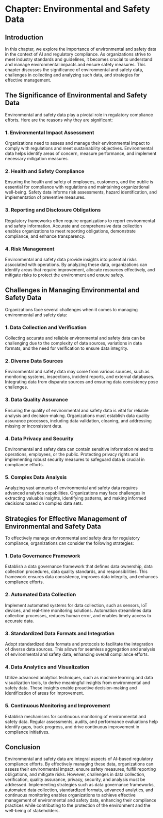 Chapter: Environmental and Safety Data
======================================

Introduction
------------

In this chapter, we explore the importance of environmental and safety data in the context of AI and regulatory compliance. As organizations strive to meet industry standards and guidelines, it becomes crucial to understand and manage environmental impacts and ensure safety measures. This chapter discusses the significance of environmental and safety data, challenges in collecting and analyzing such data, and strategies for effective management.

The Significance of Environmental and Safety Data
-------------------------------------------------

Environmental and safety data play a pivotal role in regulatory compliance efforts. Here are the reasons why they are significant:

### 1. Environmental Impact Assessment

Organizations need to assess and manage their environmental impact to comply with regulations and meet sustainability objectives. Environmental data helps identify areas of concern, measure performance, and implement necessary mitigation measures.

### 2. Health and Safety Compliance

Ensuring the health and safety of employees, customers, and the public is essential for compliance with regulations and maintaining organizational well-being. Safety data informs risk assessments, hazard identification, and implementation of preventive measures.

### 3. Reporting and Disclosure Obligations

Regulatory frameworks often require organizations to report environmental and safety information. Accurate and comprehensive data collection enables organizations to meet reporting obligations, demonstrate compliance, and enhance transparency.

### 4. Risk Management

Environmental and safety data provide insights into potential risks associated with operations. By analyzing these data, organizations can identify areas that require improvement, allocate resources effectively, and mitigate risks to protect the environment and ensure safety.

Challenges in Managing Environmental and Safety Data
----------------------------------------------------

Organizations face several challenges when it comes to managing environmental and safety data:

### 1. Data Collection and Verification

Collecting accurate and reliable environmental and safety data can be challenging due to the complexity of data sources, variations in data formats, and the need for verification to ensure data integrity.

### 2. Diverse Data Sources

Environmental and safety data may come from various sources, such as monitoring systems, inspections, incident reports, and external databases. Integrating data from disparate sources and ensuring data consistency pose challenges.

### 3. Data Quality Assurance

Ensuring the quality of environmental and safety data is vital for reliable analysis and decision-making. Organizations must establish data quality assurance processes, including data validation, cleaning, and addressing missing or inconsistent data.

### 4. Data Privacy and Security

Environmental and safety data can contain sensitive information related to operations, employees, or the public. Protecting privacy rights and implementing robust security measures to safeguard data is crucial in compliance efforts.

### 5. Complex Data Analysis

Analyzing vast amounts of environmental and safety data requires advanced analytics capabilities. Organizations may face challenges in extracting valuable insights, identifying patterns, and making informed decisions based on complex data sets.

Strategies for Effective Management of Environmental and Safety Data
--------------------------------------------------------------------

To effectively manage environmental and safety data for regulatory compliance, organizations can consider the following strategies:

### 1. Data Governance Framework

Establish a data governance framework that defines data ownership, data collection procedures, data quality standards, and responsibilities. This framework ensures data consistency, improves data integrity, and enhances compliance efforts.

### 2. Automated Data Collection

Implement automated systems for data collection, such as sensors, IoT devices, and real-time monitoring solutions. Automation streamlines data collection processes, reduces human error, and enables timely access to accurate data.

### 3. Standardized Data Formats and Integration

Adopt standardized data formats and protocols to facilitate the integration of diverse data sources. This allows for seamless aggregation and analysis of environmental and safety data, enhancing overall compliance efforts.

### 4. Data Analytics and Visualization

Utilize advanced analytics techniques, such as machine learning and data visualization tools, to derive meaningful insights from environmental and safety data. These insights enable proactive decision-making and identification of areas for improvement.

### 5. Continuous Monitoring and Improvement

Establish mechanisms for continuous monitoring of environmental and safety data. Regular assessments, audits, and performance evaluations help identify gaps, track progress, and drive continuous improvement in compliance initiatives.

Conclusion
----------

Environmental and safety data are integral aspects of AI-based regulatory compliance efforts. By effectively managing these data, organizations can assess their environmental impact, ensure safety measures, fulfill reporting obligations, and mitigate risks. However, challenges in data collection, verification, quality assurance, privacy, security, and analysis must be addressed. Implementing strategies such as data governance frameworks, automated data collection, standardized formats, advanced analytics, and continuous monitoring enables organizations to achieve effective management of environmental and safety data, enhancing their compliance practices while contributing to the protection of the environment and the well-being of stakeholders.
